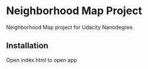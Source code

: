 # Neighborhood Map Project
Neighborhood Map project for Udacity Nanodegree. 

## Installation
Open index.html to open app
